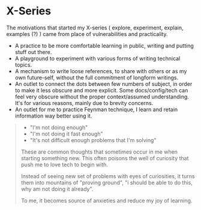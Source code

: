 # X-Series

The motivations that started my X-series ( explore, experiment, explain, examples (?) ) came from place of vulnerabilities and practicality.

* A practice to be more comfortable learning in public, writing and putting stuff out there.
* A playground to experiment with various forms of writing technical topics.
* A mechanism to write loose references, to share with others or as my own future-self, without the full commitment of longform writings.
* An outlet to connect the dots between few numbers of subject, in order to make it less obscure and more explicit. Some docs/config/tech can feel very obscure without the proper context/assumed understanding. It's for various reasons, mainly due to brevity concerns.
* An outlet for me to practice Feynman technique, I learn and retain information way better using it.

> - "I'm not doing enough"
> - "I'm not doing it fast enough"
> - "It's not difficult enough problems that I'm solving"
>
> These are common thoughts that sometimes occur in me when starting something new. This often poisons the well of curiosity that push me to love tech to begin with.
>
> Instead of seeing new set of problems with eyes of curiosities, it turns them into mountains of "proving ground", "i should be able to do this, why am not doing it already".
>
> To me, it becomes source of anxieties and reduce my joy of learning.



